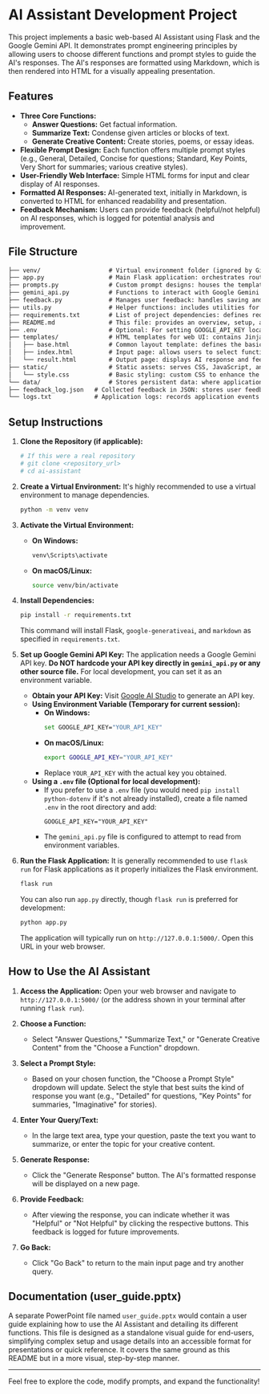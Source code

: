 # AI Assistant Development Project

This project implements a basic web-based AI Assistant using Flask and the Google Gemini API. It demonstrates prompt engineering principles by allowing users to choose different functions and prompt styles to guide the AI's responses. The AI's responses are formatted using Markdown, which is then rendered into HTML for a visually appealing presentation.

## Features

- **Three Core Functions:**
  - **Answer Questions:** Get factual information.
  - **Summarize Text:** Condense given articles or blocks of text.
  - **Generate Creative Content:** Create stories, poems, or essay ideas.
- **Flexible Prompt Design:** Each function offers multiple prompt styles (e.g., General, Detailed, Concise for questions; Standard, Key Points, Very Short for summaries; various creative styles).
- **User-Friendly Web Interface:** Simple HTML forms for input and clear display of AI responses.
- **Formatted AI Responses:** AI-generated text, initially in Markdown, is converted to HTML for enhanced readability and presentation.
- **Feedback Mechanism:** Users can provide feedback (helpful/not helpful) on AI responses, which is logged for potential analysis and improvement.

## File Structure
```html
├── venv/                   # Virtual environment folder (ignored by Git)
├── app.py                  # Main Flask application: orchestrates routes, logic, and rendering
├── prompts.py              # Custom prompt designs: houses the templates for guiding AI responses
├── gemini_api.py           # Functions to interact with Google Gemini API: abstracts API calls
├── feedback.py             # Manages user feedback: handles saving and retrieving feedback data
├── utils.py                # Helper functions: includes utilities for directory management and logging
├── requirements.txt        # List of project dependencies: defines required Python packages
├── README.md               # This file: provides an overview, setup, and usage instructions
├── .env                    # Optional: For setting GOOGLE_API_KEY locally (ignored by Git for security)
├── templates/              # HTML templates for web UI: contains Jinja2 templates for pages
│   ├── base.html           # Common layout template: defines the basic structure and styling for all pages
│   ├── index.html          # Input page: allows users to select function, prompt style, and input query
│   └── result.html         # Output page: displays AI response and feedback options
├── static/                 # Static assets: serves CSS, JavaScript, and images
│   └── style.css           # Basic styling: custom CSS to enhance the application's appearance
└── data/                   # Stores persistent data: where application logs and feedback are stored
├── feedback_log.json   # Collected feedback in JSON: stores user feedback data
└── logs.txt            # Application logs: records application events and errors
```
## Setup Instructions

1.  **Clone the Repository (if applicable):**

    ```bash
    # If this were a real repository
    # git clone <repository_url>
    # cd ai-assistant
    ```

2.  **Create a Virtual Environment:**
    It's highly recommended to use a virtual environment to manage dependencies.

    ```bash
    python -m venv venv
    ```

3.  **Activate the Virtual Environment:**

    - **On Windows:**
      ```bash
      venv\Scripts\activate
      ```
    - **On macOS/Linux:**
      ```bash
      source venv/bin/activate
      ```

4.  **Install Dependencies:**

    ```bash
    pip install -r requirements.txt
    ```

    This command will install Flask, `google-generativeai`, and `markdown` as specified in `requirements.txt`.

5.  **Set up Google Gemini API Key:**
    The application needs a Google Gemini API key. **Do NOT hardcode your API key directly in `gemini_api.py` or any other source file.** For local development, you can set it as an environment variable.

    - **Obtain your API Key:** Visit [Google AI Studio](https://aistudio.google.com/app/apikey) to generate an API key.
    - **Using Environment Variable (Temporary for current session):**
      - **On Windows:**
        ```bash
        set GOOGLE_API_KEY="YOUR_API_KEY"
        ```
      - **On macOS/Linux:**
        ```bash
        export GOOGLE_API_KEY="YOUR_API_KEY"
        ```
      - Replace `YOUR_API_KEY` with the actual key you obtained.
    - **Using a `.env` file (Optional for local development):**
      - If you prefer to use a `.env` file (you would need `pip install python-dotenv` if it's not already installed), create a file named `.env` in the root directory and add:
        ```
        GOOGLE_API_KEY="YOUR_API_KEY"
        ```
      - The `gemini_api.py` file is configured to attempt to read from environment variables.

6.  **Run the Flask Application:**
    It is generally recommended to use `flask run` for Flask applications as it properly initializes the Flask environment.

    ```bash
    flask run
    ```

    You can also run `app.py` directly, though `flask run` is preferred for development:

    ```bash
    python app.py
    ```

    The application will typically run on `http://127.0.0.1:5000/`. Open this URL in your web browser.

## How to Use the AI Assistant

1.  **Access the Application:** Open your web browser and navigate to `http://127.0.0.1:5000/` (or the address shown in your terminal after running `flask run`).

2.  **Choose a Function:**

    - Select "Answer Questions," "Summarize Text," or "Generate Creative Content" from the "Choose a Function" dropdown.

3.  **Select a Prompt Style:**

    - Based on your chosen function, the "Choose a Prompt Style" dropdown will update. Select the style that best suits the kind of response you want (e.g., "Detailed" for questions, "Key Points" for summaries, "Imaginative" for stories).

4.  **Enter Your Query/Text:**

    - In the large text area, type your question, paste the text you want to summarize, or enter the topic for your creative content.

5.  **Generate Response:**

    - Click the "Generate Response" button. The AI's formatted response will be displayed on a new page.

6.  **Provide Feedback:**

    - After viewing the response, you can indicate whether it was "Helpful" or "Not Helpful" by clicking the respective buttons. This feedback is logged for future improvements.

7.  **Go Back:**
    - Click "Go Back" to return to the main input page and try another query.

## Documentation (user_guide.pptx)

A separate PowerPoint file named `user_guide.pptx` would contain a user guide explaining how to use the AI Assistant and detailing its different functions. This file is designed as a standalone visual guide for end-users, simplifying complex setup and usage details into an accessible format for presentations or quick reference. It covers the same ground as this README but in a more visual, step-by-step manner.

---

Feel free to explore the code, modify prompts, and expand the functionality!
